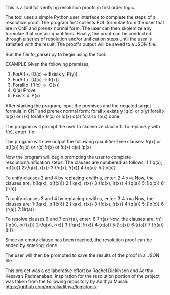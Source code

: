 This is a tool for verifying resolution proofs in first order logic.

The tool uses a simple Python user interface to complete the steps of a resolution proof. The program first collects FOL formulae from the 
user that are in CNF and prenex normal form. The user can then skolemize any formulae that contain quantifiers. Finally, the proof can be 
conducted through a series of resolution and/or unification steps until the user is satisfied with the result. The proof's output will be 
saved to a JSON file.

Run the file fo_parser.py to begin using the tool.

EXAMPLE
Given the following premises,
1. ForAll x. (Q(x) -> Exists y. P(y))
2. ForAll x. (Q(x) -> R(x))
3. Forall x. (R(x) -> !Q(x))
4. Q(a)
Prove
5. Exists x. P(x)

After starting the program, input the premises and the negated target formula in CNF and prenex normal form:
forall x exists y !q(x) or p(y)
forall x !q(x) or r(x)
forall x !r(x) or !q(x)
q(a)
forall x !p(x)
done

The program will prompt the user to skolemize clause 1. To replace y with f(x), enter:
f x

The program will now output the following quantifier-free clauses:
!q(x) or p(f(x))
!q(x) or r(x)
!r(x) or !q(x)
q(a)
!p(x)

Now the program will begin prompting the user to complete resolution/unification steps.
The clauses are numbered as follows:
1:{!q(x), p(f(x))} 2:{!q(x), r(x)} 3:{!q(x), !r(x)} 4:{q(a)} 5:{!p(x)}

To unify clauses 2 and 4 by replacing x with a, enter:
2 4 x=a
Now, the clauses are:
1:{!q(x), p(f(x))} 2:{!q(x), r(x)} 3:{!q(x), !r(x)} 4:{q(a)} 5:{!p(x)} 6:{r(a)}

To unify clauses 3 and 4 by replacing x with a, enter:
3 4 x=a
Now, the clauses are:
1:{!q(x), p(f(x))} 2:{!q(x), r(x)} 3:{!q(x), !r(x)} 4:{q(a)} 5:{!p(x)} 6:{r(a)} 7:{!r(a)}

To resolve clauses 6 and 7 on r(a), enter:
6 7 r(a)
Now, the clauses are:
\n1:{!q(x), p(f(x))} 2:{!q(x), r(x)} 3:{!q(x), !r(x)} 4:{q(a)} 5:{!p(x)} 6:{r(a)} 7:{!r(a)} 8:{}

Since an empty clause has been reached, the resolution proof can be ended by entering:
done

The user will then be prompted to save the results of the proof in a JSON file.




This project was a collaborative effort by Rachel Dickinson and Aarthy Kesavan Padmanaban. Inspiration for the resolution portion of the
project was taken from the following repository by Adithya Murali: https://github.com/muraliadithya/logictools.
